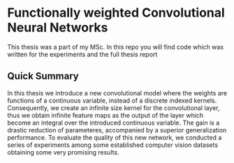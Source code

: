# Functionally weighted Convolutional Neural Networks

This thesis was a part of my MSc.
In this repo you will find code which was written for the experiments and the full thesis report

## Quick Summary
In this thesis we introduce a new convolutional model where the weights are functions of a continuous variable, instead of a discrete indexed kernels. 
Consequently, we create an infinite size kernel for the convolutional layer, thus we obtain infinite feature maps as the output of the layer which become an integral over the introduced continuous variable.
The gain is a drastic reduction of parameteres, accompanied by a superior generalization performance. 
To evaluate the quality of this new network, we conducted a series of experiments among some established computer vision datasets obtaining some very promising results.

